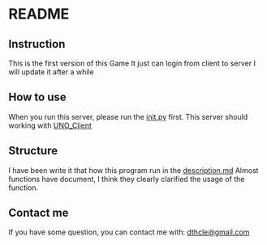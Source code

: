 # README
## Instruction
This is the first version of this Game
It just can login from client to server
I will update it after a while
## How to use
When you run this server, please run the [init.py](./init.py) first.
This server should working with [UNO_Client](https://github.com/dthcle/UNO_Client)
## Structure
I have been write it that how this program run in the [description.md](./description.md)
Almost functions have document, I think they clearly clarified the usage of the function.
## Contact me 
If you have some question, you can contact me with: dthcle@gmail.com
